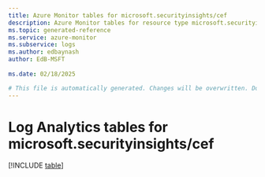 ```yaml
---
title: Azure Monitor tables for microsoft.securityinsights/cef
description: Azure Monitor tables for resource type microsoft.securityinsights/cef
ms.topic: generated-reference
ms.service: azure-monitor
ms.subservice: logs
ms.author: edbaynash
author: EdB-MSFT
   
ms.date: 02/18/2025

# This file is automatically generated. Changes will be overwritten. Do not change this file directly.
---
```


# Log Analytics tables for microsoft.securityinsights/cef  

[!INCLUDE [table](~/reusable-content/ce-skilling/azure/includes/azure-monitor/reference/tables/microsoft-securityinsights_cef-include.md)]

